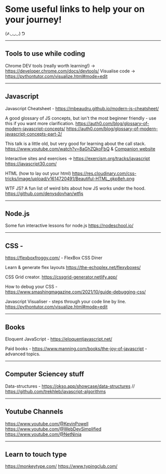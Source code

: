 # Some useful links to help your on your journey! 

(҂◡_◡) ᕤ

---

## Tools to use while coding

Chrome DEV tools (really worth learning!) ->  https://developer.chrome.com/docs/devtools/
Visualise code -> https://pythontutor.com/visualize.html#mode=edit


--- 
## Javascript 

Javascript Cheatsheet - https://mbeaudru.github.io/modern-js-cheatsheet/

A good glossary of JS concepts, but isn't the most beginner friendly - use this if you want more clarification. 
https://auth0.com/blog/glossary-of-modern-javascript-concepts/
https://auth0.com/blog/glossary-of-modern-javascript-concepts-part-2/

This talk is a little old, but very good for learning about the call stack. 
https://www.youtube.com/watch?v=8aGhZQkoFbQ
& [Companion website ](http://latentflip.com/loupe/?code=JC5vbignYnV0dG9uJywgJ2NsaWNrJywgZnVuY3Rpb24gb25DbGljaygpIHsKICAgIHNldFRpbWVvdXQoZnVuY3Rpb24gdGltZXIoKSB7CiAgICAgICAgY29uc29sZS5sb2coJ1lvdSBjbGlja2VkIHRoZSBidXR0b24hJyk7ICAgIAogICAgfSwgMjAwMCk7Cn0pOwoKY29uc29sZS5sb2coIkhpISIpOwoKc2V0VGltZW91dChmdW5jdGlvbiB0aW1lb3V0KCkgewogICAgY29uc29sZS5sb2coIkNsaWNrIHRoZSBidXR0b24hIik7Cn0sIDUwMDApOwoKY29uc29sZS5sb2coIldlbGNvbWUgdG8gbG91cGUuIik7!!!PGJ1dHRvbj5DbGljayBtZSE8L2J1dHRvbj4%3D)


Interactive sites and exercises -> 
https://exercism.org/tracks/javascript
https://javascript30.com/

HTML (how to lay out your html)
https://res.cloudinary.com/css-tricks/image/upload/v1614720491/Beautiful-HTML_gkp8eh.png

WTF JS? A fun list of weird bits about how JS works under the hood. 
https://github.com/denysdovhan/wtfjs

---
## Node.js

Some fun interactive lessons for node.js https://nodeschool.io/


---
## CSS - 
https://flexboxfroggy.com/ - FlexBox
CSS Diner

Learn & generate flex layouts
https://the-echoplex.net/flexyboxes/

CSS Grid creator. 
https://cssgrid-generator.netlify.app/

How to debug your CSS - 
https://www.smashingmagazine.com/2021/10/guide-debugging-css/

Javascript Visualiser - steps through your code line by line. 
https://pythontutor.com/visualize.html#mode=edit

---
## Books 

Eloquent JavaScript - https://eloquentjavascript.net/ 

Paid books - 
https://www.manning.com/books/the-joy-of-javascript -  advanced topics. 

---
## Computer Sciencey stuff

Data-structures - https://okso.app/showcase/data-structures // https://github.com/trekhleb/javascript-algorithms

---
## Youtube Channels
https://www.youtube.com/@KevinPowell
https://www.youtube.com/@WebDevSimplified
https://www.youtube.com/@NetNinja

---
## Learn to touch type 
https://monkeytype.com/
https://www.typingclub.com/